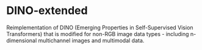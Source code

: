 # DINO-extended
Reimplementation of DINO (Emerging Properties in Self-Supervised Vision Transformers) that is modified for non-RGB image data types - including n-dimensional multichannel images and multimodal data.
